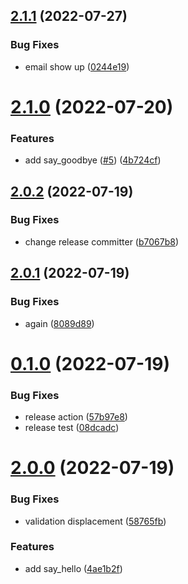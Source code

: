 ## [2.1.1](https://github.com/AsifArmanRahman/github-tests/compare/v2.1.0...v2.1.1) (2022-07-27)


### Bug Fixes

* email show up ([0244e19](https://github.com/AsifArmanRahman/github-tests/commit/0244e1986d00e07c5b9d10508364a2e6df20c688))



# [2.1.0](https://github.com/AsifArmanRahman/github-tests/compare/v2.0.2...v2.1.0) (2022-07-20)


### Features

* add say_goodbye ([#5](https://github.com/AsifArmanRahman/github-tests/issues/5)) ([4b724cf](https://github.com/AsifArmanRahman/github-tests/commit/4b724cf05cfa90b260d886cdaca2f09528ab627d))



## [2.0.2](https://github.com/AsifArmanRahman/github-tests/compare/v2.0.1...v2.0.2) (2022-07-19)


### Bug Fixes

* change release committer ([b7067b8](https://github.com/AsifArmanRahman/github-tests/commit/b7067b8586568690c0f6fbb88d5f224366bf11f8))



## [2.0.1](https://github.com/AsifArmanRahman/github-tests/compare/v0.1.0...v2.0.1) (2022-07-19)


### Bug Fixes

* again ([8089d89](https://github.com/AsifArmanRahman/github-tests/commit/8089d8959dbb355a94369c08e62ee101c5a62038))



# [0.1.0](https://github.com/AsifArmanRahman/github-tests/compare/v2.0.0...v0.1.0) (2022-07-19)


### Bug Fixes

* release action ([57b97e8](https://github.com/AsifArmanRahman/github-tests/commit/57b97e8d4f1320c362e3f1a27eefdcfe7d6eba72))
* release test ([08dcadc](https://github.com/AsifArmanRahman/github-tests/commit/08dcadc748aecad9e4e46c26ff0fabd2db9ce235))



# [2.0.0](https://github.com/AsifArmanRahman/github-tests/compare/58765fb47f4a376bcd09b2967094e96308935599...v2.0.0) (2022-07-19)


### Bug Fixes

* validation displacement ([58765fb](https://github.com/AsifArmanRahman/github-tests/commit/58765fb47f4a376bcd09b2967094e96308935599))


### Features

* add say_hello ([4ae1b2f](https://github.com/AsifArmanRahman/github-tests/commit/4ae1b2f901473d483631b5275ed4b111d52632bb))



